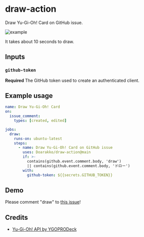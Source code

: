 # draw-action

Draw Yu-Gi-Oh! Card on GitHub issue.

![example](./example.gif)

It takes about 10 seconds to draw.

## Inputs

### `github-token`

**Required** The GitHub token used to create an authenticated client.

## Example usage

```yaml
name: Draw Yu-Gi-Oh! Card
on:
  issue_comment:
    types: [created, edited]

jobs:
  draw:
    runs-on: ubuntu-latest
    steps:
      - name: Draw Yu-Gi-Oh! Card on GitHub issue
        uses: Doarakko/draw-action@main
        if: >-
          contains(github.event.comment.body, 'draw')
          || contains(github.event.comment.body, 'ドロー')
        with:
          github-token: ${{secrets.GITHUB_TOKEN}}
```

## Demo

Please comment "draw" to [this issue](https://github.com/Doarakko/draw-action/issues/1)!

## Credits

- [Yu-Gi-Oh! API by YGOPRODeck](https://ygoprodeck.com/api-guide/)
